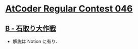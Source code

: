 # [AtCoder Regular Contest 046](https://atcoder.jp/contests/arc046)

## [B - 石取り大作戦](https://atcoder.jp/contests/arc046/tasks/arc046_b)
- 解説は Notion に有り．
